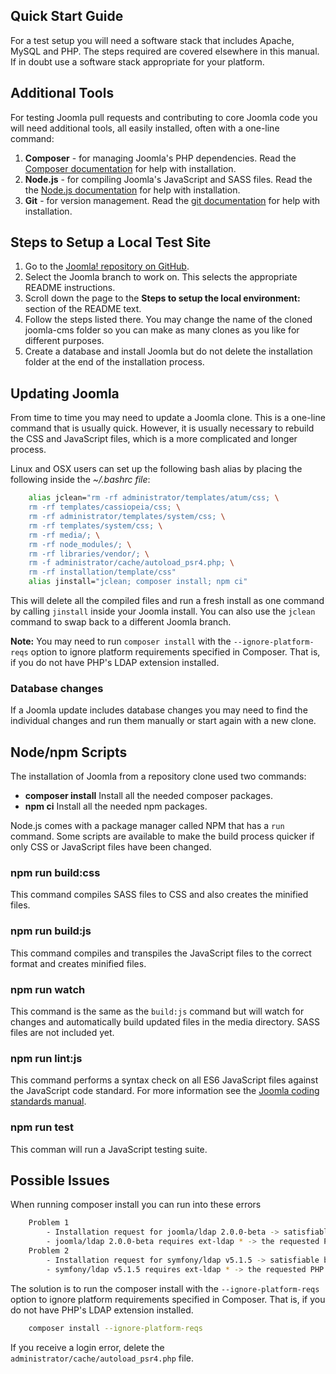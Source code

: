<!-- Filename: J4.x:Setting_Up_Your_Local_Environment / Display title: Setting Up a Local Environment -->

## Quick Start Guide

For a test setup you will need a software stack that includes Apache, MySQL and PHP. The steps required are covered elsewhere in this manual. If in doubt use a software stack appropriate for your platform.

## Additional Tools

For testing Joomla pull requests and contributing to core Joomla code you will need additional tools, all easily installed, often with a one-line command:

1. **Composer** - for managing Joomla's PHP dependencies. Read the [Composer documentation](https://getcomposer.org/doc/00-intro.md) for help with installation.
2. **Node.js** - for compiling Joomla's JavaScript and SASS files. Read the the [Node.js documentation](https://nodejs.org/en/) for help with installation.
3. **Git** - for version management. Read the [git documentation](https://git-scm.com/) for help with installation.

## Steps to Setup a Local Test Site

1. Go to the [Joomla! repository on GitHub](https://github.com/joomla/joomla-cms).
2. Select the Joomla branch to work on. This selects the appropriate README instructions.
3. Scroll down the page to the **Steps to setup the local environment:** section of the README text.
4. Follow the steps listed there. You may change the name of the cloned joomla-cms folder so you can make as many clones as you like for different purposes.
5. Create a database and install Joomla but do not delete the installation folder at the end of the installation process.

## Updating Joomla

From time to time you may need to update a Joomla clone. This is a one-line command that is usually quick. However, it is usually necessary to rebuild the CSS and JavaScript files, which is a more complicated and longer process.

Linux and OSX users can set up the following bash alias by placing the following inside the *~/.bashrc file*:

```sh
    alias jclean="rm -rf administrator/templates/atum/css; \
    rm -rf templates/cassiopeia/css; \
    rm -rf administrator/templates/system/css; \
    rm -rf templates/system/css; \
    rm -rf media/; \
    rm -rf node_modules/; \
    rm -rf libraries/vendor/; \
    rm -f administrator/cache/autoload_psr4.php; \
    rm -rf installation/template/css"
    alias jinstall="jclean; composer install; npm ci"
```

This will delete all the compiled files and run a fresh install as one command by calling `jinstall` inside your Joomla install. You can also use the `jclean` command to swap back to a different Joomla branch.

**Note:** You may need to run `composer install` with the `--ignore-platform-reqs` option to ignore platform requirements specified in Composer. That is, if you do not have PHP's LDAP extension installed.

### Database changes

If a Joomla update includes database changes you may need to find the individual changes and run them manually or start again with a new clone.

## Node/npm Scripts

The installation of Joomla from a repository clone used two commands:

- **composer install** Install all the needed composer packages.
- **npm ci** Install all the needed npm packages.

Node.js comes with a package manager called NPM that has a `run` command. Some scripts are available to make the build process quicker if only CSS or JavaScript files have been changed.

### npm run build:css

This command compiles SASS files to CSS and also creates the minified files.

### npm run build:js

This command compiles and transpiles the JavaScript files to the correct format and creates minified files.

### npm run watch

This command is the same as the `build:js` command but will watch for changes and automatically build updated files in the media directory. SASS files are not included yet.

### npm run lint:js

This command performs a syntax check on all ES6 JavaScript files against the JavaScript code standard. For more information see the [Joomla coding standards manual](https://developer.joomla.org/coding-standards/introduction.html).

### npm run test

This comman will run a JavaScript testing suite.

## Possible Issues

When running composer install you can run into these errors

```sh
    Problem 1
        - Installation request for joomla/ldap 2.0.0-beta -> satisfiable by joomla/ldap[2.0.0-beta].
        - joomla/ldap 2.0.0-beta requires ext-ldap * -> the requested PHP extension ldap is missing from your system.
    Problem 2
        - Installation request for symfony/ldap v5.1.5 -> satisfiable by symfony/ldap[v5.1.5].
        - symfony/ldap v5.1.5 requires ext-ldap * -> the requested PHP extension ldap is missing from your system.
```

The solution is to run the composer install with the `--ignore-platform-reqs` option to ignore platform requirements specified in Composer. That is, if you do not have PHP's LDAP extension installed.

```sh
    composer install --ignore-platform-reqs
```

If you receive a login error, delete the `administrator/cache/autoload_psr4.php` file.
